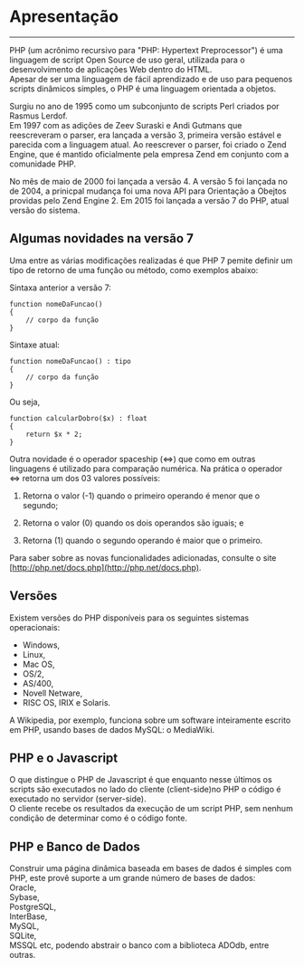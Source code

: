 # Apresentação

---

PHP \(um acrônimo recursivo para "PHP: Hypertext Preprocessor"\) é uma linguagem de script Open Source de uso geral, utilizada para o desenvolvimento de aplicações Web dentro do HTML.  
Apesar de ser uma linguagem de fácil aprendizado e de uso para pequenos scripts dinâmicos simples, o PHP é uma linguagem orientada a objetos.

Surgiu no ano de 1995 como um subconjunto de scripts Perl criados por Rasmus Lerdof.  
Em 1997 com as adições de Zeev Suraski e Andi Gutmans que reescreveram o parser, era lançada a versão 3, primeira versão estável e parecida com a linguagem atual. Ao reescrever o parser, foi criado o Zend Engine, que é mantido oficialmente pela empresa Zend em conjunto com a comunidade PHP.

No mês de maio de 2000 foi lançada a versão 4. A versão 5 foi lançada no de 2004, a prinicpal mudança foi uma nova API para Orientação a Obejtos providas pelo Zend Engine 2. Em 2015 foi lançada a versão 7 do PHP, atual versão do sistema.

## Algumas novidades na versão 7

Uma entre as várias modificações realizadas é que PHP 7 pemite definir um tipo de retorno de uma função ou método, como exemplos abaixo:

Sintaxa anterior a versão 7:

```
function nomeDaFuncao()
{
    // corpo da função
}
```

Sintaxe atual:

```
function nomeDaFuncao() : tipo
{
    // corpo da função
}
```

Ou seja,

```
function calcularDobro($x) : float
{
    return $x * 2;
}
```

Outra novidade é o operador spaceship \(&lt;=&gt;\) que como em outras linguagens é utilizado para comparação numérica. Na prática o operador &lt;=&gt; retorna um dos 03 valores possíveis:

1. Retorna o valor \(-1\) quando o primeiro operando é menor que o segundo;

2. Retorna o valor \(0\) quando os dois operandos são iguais; e

3. Retorna \(1\) quando o segundo operando é maior que o primeiro.

Para saber sobre as novas funcionalidades adicionadas, consulte o site [http://php.net/docs.php](http://php.net/docs.php).

## Versões

Existem versões do PHP disponíveis para os seguintes sistemas operacionais:

* Windows, 
* Linux, 
* Mac OS, 
* OS/2, 
* AS/400, 
* Novell Netware, 
* RISC OS, IRIX e Solaris. 

A Wikipedia, por exemplo, funciona sobre um software inteiramente escrito em PHP, usando bases de dados MySQL: o MediaWiki.

## PHP e o Javascript

O que distingue o PHP de Javascript é que enquanto nesse últimos os scripts são executados no lado do cliente \(client-side\)no PHP o código é executado no servidor \(server-side\).  
 O cliente recebe os resultados da execução de um script PHP, sem nenhum condição de determinar como é o código fonte.

## PHP e Banco de Dados

Construir uma página dinâmica baseada em bases de dados é simples com PHP, este provê suporte a um grande número de bases de dados:   
Oracle,   
Sybase,   
PostgreSQL,   
InterBase,   
MySQL,   
SQLite,   
MSSQL etc, podendo abstrair o banco com a biblioteca ADOdb, entre outras.

